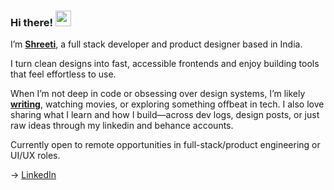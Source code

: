 ### Hi there! <img src="https://emojis.slackmojis.com/emojis/images/1536351075/4594/blob-wave.gif" width="25"/>

I’m [**Shreeti**](https://shreetimohapatraportfolio.vercel.app/), a full stack developer and product designer based in India.

I turn clean designs into fast, accessible frontends and enjoy building tools that feel effortless to use.

When I’m not deep in code or obsessing over design systems, I’m likely [**writing**](https://medium.com/@shreeti.mohapatra), watching movies, or exploring something offbeat in tech. I also love sharing what I learn and how I build—across dev logs, design posts, or just raw ideas through my linkedin and behance accounts.

Currently open to remote opportunities in full-stack/product engineering or UI/UX roles.

→ [LinkedIn](https://linkedin.com/in/shreeti-mohapatra-ba8715252)
